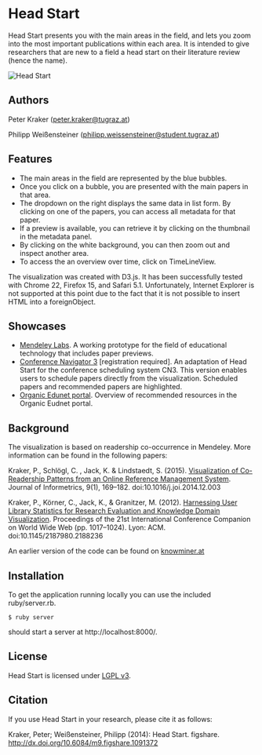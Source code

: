Head Start
==========

Head Start presents you with the main areas in the field, and lets you zoom into
the most important publications within each area. It is intended to give
researchers that are new to a field a head start on their literature review
(hence the name).

![Head Start](http://science.okfn.org/files/2013/12/headstart.png)

Authors
-------

Peter Kraker (peter.kraker@tugraz.at)

Philipp Weißensteiner (philipp.weissensteiner@student.tugraz.at)


Features
--------

* The main areas in the field are represented by the blue bubbles.
* Once you click on a bubble, you are presented with the main papers in that area.
* The dropdown on the right displays the same data in list form. By clicking on one of the papers, you can access all metadata for that paper.
* If a preview is available, you can retrieve it by clicking on the thumbnail in the metadata panel.
* By clicking on the white background, you can then zoom out and inspect another area.
* To access the an overview over time, click on TimeLineView.

The visualization was created with D3.js. It has been successfully tested with Chrome 22, Firefox 15, and Safari 5.1. Unfortunately, Internet Explorer is not supported at this point due to the fact that it is not possible to insert HTML into a foreignObject.

Showcases
---------

* [Mendeley Labs](http://labs.mendeley.com/headstart). A working prototype for the field of educational technology that includes paper previews. 
* [Conference Navigator 3](http://halley.exp.sis.pitt.edu/cn3/visualization.php?conferenceID=131) [registration required]. An adaptation of Head Start for the conference scheduling system CN3. This version enables users to schedule papers directly from the visualization. Scheduled papers and recommended papers are highlighted.
* [Organic Edunet portal](http://organic-edunet.eu/en/#/recommended). Overview of recommended resources in the Organic Eudnet portal.


Background
-----------

The visualization is based on readership co-occurrence in Mendeley. More information can be found in the following papers:

Kraker, P., Schlögl, C. , Jack, K. & Lindstaedt, S. (2015). [Visualization of Co-Readership Patterns from an Online Reference Management System](http://arxiv.org/abs/1409.0348). Journal of Informetrics, 9(1), 169–182. doi:10.1016/j.joi.2014.12.003

Kraker, P., Körner, C., Jack, K., & Granitzer, M. (2012). [Harnessing User Library Statistics for Research Evaluation and Knowledge Domain Visualization](http://know-center.tugraz.at/download_extern/papers/user_library_statistics.pdf). Proceedings of the 21st International Conference Companion on World Wide Web (pp. 1017–1024). Lyon: ACM. doi:10.1145/2187980.2188236

An earlier version of the code can be found on [knowminer.at](https://knowminer.at/svn/opensource/other-licenses/lgpl_v3/headstart/)


Installation
------------

To get the application running locally you can use the included ruby/server.rb.

    $ ruby server

should start a server at http://localhost:8000/.

License
-------
Head Start is licensed under [LGPL v3](http://www.gnu.org/copyleft/lesser.html).


Citation
--------
If you use Head Start in your research, please cite it as follows:

Kraker, Peter; Weißensteiner, Philipp (2014): Head Start. figshare. http://dx.doi.org/10.6084/m9.figshare.1091372
